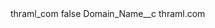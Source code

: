 <?xml version="1.0" encoding="UTF-8"?>
<CustomMetadata xmlns="http://soap.sforce.com/2006/04/metadata" xmlns:xsi="http://www.w3.org/2001/XMLSchema-instance" xmlns:xsd="http://www.w3.org/2001/XMLSchema">
    <label>thraml_com</label>
    <protected>false</protected>
    <values>
        <field>Domain_Name__c</field>
        <value xsi:type="xsd:string">thraml.com</value>
    </values>
</CustomMetadata>
